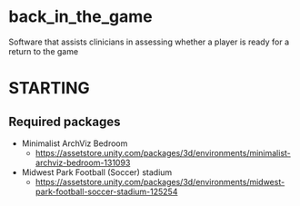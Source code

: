 # back_in_the_game
Software that assists clinicians in assessing whether a player is ready for a return to the game

# STARTING

## Required packages

- Minimalist ArchViz Bedroom
	- https://assetstore.unity.com/packages/3d/environments/minimalist-archviz-bedroom-131093
- Midwest Park Football (Soccer) stadium
	- https://assetstore.unity.com/packages/3d/environments/midwest-park-football-soccer-stadium-125254
